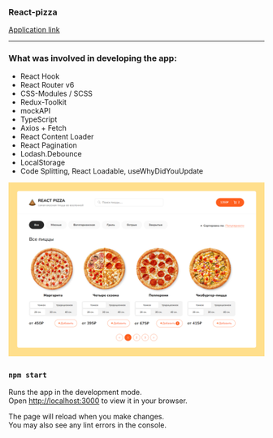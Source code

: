 ### React-pizza

[Application link](https://react-pizza-sage.vercel.app)

---

### What was involved in developing the app:

- React Hook
- React Router v6
- CSS-Modules / SCSS
- Redux-Toolkit
- mockAPI
- TypeScript
- Axios + Fetch
- React Content Loader
- React Pagination
- Lodash.Debounce
- LocalStorage
- Code Splitting, React Loadable, useWhyDidYouUpdate

![alt text](screen.png 'Pizza')

### `npm start`

Runs the app in the development mode.\
Open [http://localhost:3000](http://localhost:3000) to view it in your browser.

The page will reload when you make changes.\
You may also see any lint errors in the console.
